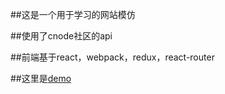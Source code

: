 ##这是一个用于学习的网站模仿

##使用了cnode社区的api

##前端基于react，webpack，redux，react-router

##这里是[demo](https://only7san.github.io/cnode)